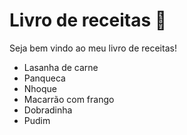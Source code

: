 # Livro de receitas :book:

Seja bem vindo ao meu livro de receitas!



- Lasanha de carne
- Panqueca
- Nhoque
- Macarrão com frango
- Dobradinha
- Pudim